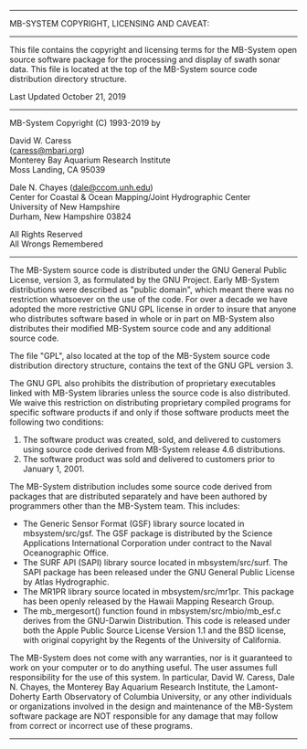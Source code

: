 -------------------------------------------------------------------------------
MB-SYSTEM COPYRIGHT, LICENSING AND CAVEAT:

-------------------------------------------------------------------------------

This file contains the copyright and licensing terms for the MB-System open
source software package for the processing and display of swath sonar data.
This file is located at the top of the MB-System source code distribution
directory structure.

Last Updated October 21, 2019

-------------------------------------------------------------------------------

MB-System Copyright (C) 1993-2019 by

David W. Caress  
(caress@mbari.org)  
Monterey Bay Aquarium Research Institute  
Moss Landing, CA 95039

Dale N. Chayes (dale@ccom.unh.edu)  
Center for Coastal & Ocean Mapping/Joint Hydrographic Center  
University of New Hampshire  
Durham, New Hampshire 03824
  
All Rights Reserved  
All Wrongs Remembered

-------------------------------------------------------------------------------

The MB-System source code is distributed under the GNU General Public License,
version 3, as formulated by the GNU Project. Early MB-System distributions
were described as "public domain", which meant there was no restriction
whatsoever on the use of the code. For over a decade we have adopted the
more restrictive GNU GPL license in order to insure that anyone who distributes
software based in whole or in part on MB-System also distributes their
modified MB-System source code and any additional source code.

The file "GPL", also located at the top of the MB-System source code
distribution directory structure, contains the text of the GNU GPL version 3.

The GNU GPL also prohibits the distribution of proprietary executables linked
with MB-System libraries unless the source code is also distributed. We waive
this restriction on distributing proprietary compiled programs for specific
software products if and only if those software products meet the following
two conditions:  

1. The software product was created, sold, and delivered to customers using source code derived from MB-System release 4.6 distributions.  
2. The software product was sold and delivered to customers prior to January 1, 2001.

The MB-System distribution includes some source code derived from packages that
are distributed separately and have been authored by programmers other than the
MB-System team. This includes:  

* The Generic Sensor Format (GSF) library source located in mbsystem/src/gsf. The GSF package is distributed by the Science Applications International Corporation under contract to the Naval Oceanographic Office.  
* The SURF API (SAPI) library source located in mbsystem/src/surf. The SAPI package has been released under the GNU General Public License by Atlas Hydrographic.  
* The MR1PR library source located in mbsystem/src/mr1pr. This package has been openly released by the Hawaii Mapping Research Group.  
* The mb_mergesort() function found in mbsystem/src/mbio/mb_esf.c derives from the GNU-Darwin Distribution. This code is released under both the Apple Public Source License Version 1.1 and the BSD license, with original copyright by the Regents of the University of California.

The MB-System does not come with any warranties, nor is it guaranteed to work
on your computer or to do anything useful. The user assumes full responsibility
for the use of this system. In particular, David W. Caress, Dale N. Chayes,
the Monterey Bay Aquarium Research Institute, the Lamont-Doherty Earth
Observatory of Columbia University, or any other individuals or organizations
involved in the design and maintenance of the MB-System software package are
NOT responsible for any damage that may follow from correct or incorrect use
of these programs.

-------------------------------------------------------------------------------
